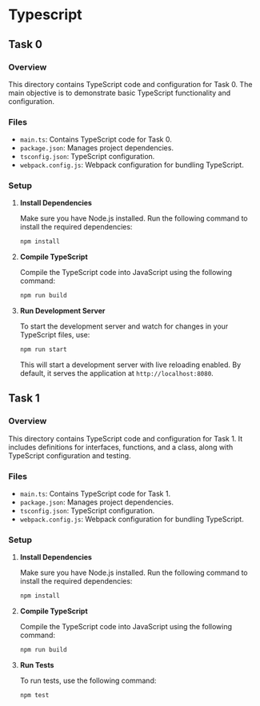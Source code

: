 # Typescript

## Task 0

### Overview

This directory contains TypeScript code and configuration for Task 0.
The main objective is to demonstrate basic TypeScript functionality and configuration.

### Files

- `main.ts`: Contains TypeScript code for Task 0.
- `package.json`: Manages project dependencies.
- `tsconfig.json`: TypeScript configuration.
- `webpack.config.js`: Webpack configuration for bundling TypeScript.

### Setup

1. **Install Dependencies**

   Make sure you have Node.js installed. Run the following command to install the required dependencies:

   ```bash
   npm install
   ```

2. **Compile TypeScript**

   Compile the TypeScript code into JavaScript using the following command:

   ```bash
   npm run build
   ```

3. **Run Development Server**

   To start the development server and watch for changes in your TypeScript files, use:

   ```bash
   npm run start
   ```

   This will start a development server with live reloading enabled. By default, it serves the application at `http://localhost:8080`.



## Task 1

### Overview

This directory contains TypeScript code and configuration for Task 1.
It includes definitions for interfaces, functions, and a class, along with TypeScript configuration and testing.

### Files

- `main.ts`: Contains TypeScript code for Task 1.
- `package.json`: Manages project dependencies.
- `tsconfig.json`: TypeScript configuration.
- `webpack.config.js`: Webpack configuration for bundling TypeScript.

### Setup

1. **Install Dependencies**

   Make sure you have Node.js installed. Run the following command to install the required dependencies:

   ```bash
   npm install
   ```

2. **Compile TypeScript**

   Compile the TypeScript code into JavaScript using the following command:

   ```bash
   npm run build
   ```

3. **Run Tests**

   To run tests, use the following command:

   ```bash
   npm test
   ```

